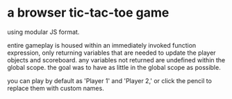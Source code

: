 # a browser tic-tac-toe game
using modular JS format.

entire gameplay is housed within an immediately invoked function expression, 
only returning variables that are needed to update the player objects and scoreboard. 
any variables not returned are undefined within the global scope. 
the goal was to have as little in the global scope as possible. 

you can play by default as 'Player 1' and 'Player 2,' or click the pencil 
to replace them with custom names.
